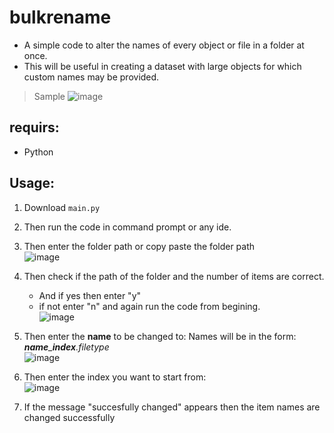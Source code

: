 # **bulkrename**

- A simple code to alter the names of every object or file in a folder at once.
- This will be useful in creating a dataset with large objects for which custom names may be provided.

> Sample
    ![image](https://user-images.githubusercontent.com/108540874/182695852-0c260778-1b4c-4c41-8e65-ce600ccd3818.png)

## requirs:
  - Python

## Usage:
1. Download `main.py`
2. Then run the code in command prompt or any ide.
3. Then enter the folder path or copy paste the folder path <br/> 
   ![image](https://user-images.githubusercontent.com/108540874/182696045-f4eacb62-6e73-45fb-b155-d83e4b84b0ec.png)
4. Then check if the path of the folder and the number of items are correct.
    - And if yes then enter "y"
    - if not enter "n" and again run the code from begining.<br />
      ![image](https://user-images.githubusercontent.com/108540874/182696696-0ba06d3d-c1d1-433d-a88e-c74f158ea92b.png)
5. Then enter the **name** to be changed to:
      Names will be in the form: ***name**_**index**.filetype*<br />
      ![image](https://user-images.githubusercontent.com/108540874/182691427-8d17bc19-1026-401a-a5cd-16642bcde382.png)

6. Then enter the index you want to start from:<br />
      ![image](https://user-images.githubusercontent.com/108540874/182696816-685097b8-954a-45b6-bce2-8553a163444c.png)

7. If the message "succesfully changed" appears then the item names are changed successfully
